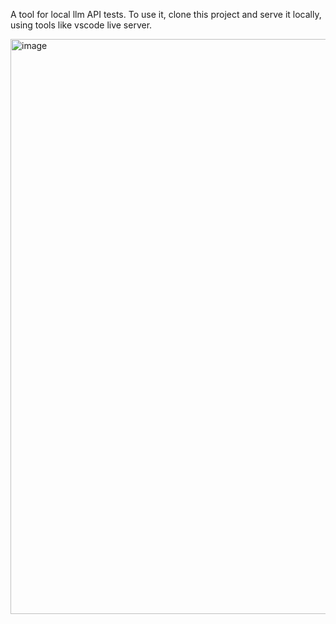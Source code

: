 A tool for local llm API tests. To use it, clone this project and serve it locally, using tools like vscode live server.

<img width="1637" height="920" alt="image" src="https://github.com/user-attachments/assets/f86fc42a-45ed-4ee1-bcbd-2e4b5dfbc26e" />
